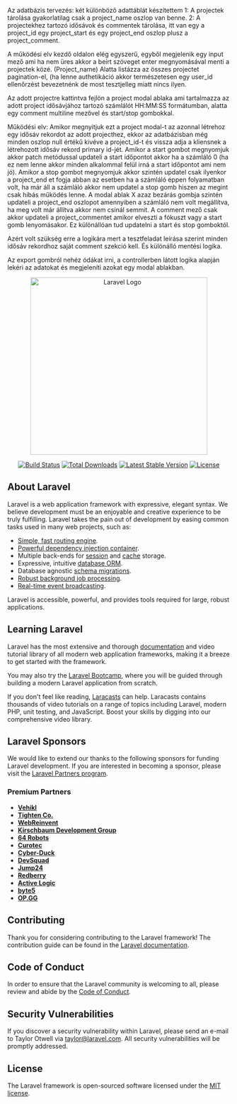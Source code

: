 Az adatbázis tervezés: két különböző adattáblát készítettem
1: A projectek tárolása gyakorlatilag csak a project_name oszlop van benne.
2: A projectekhez tartozó idősávok és commentek tárolása, itt van egy a project_id egy project_start és egy project_end oszlop plusz a project_comment.

A működési elv kezdő oldalon elég egyszerű, egyből megjelenik egy input mező ami ha nem üres akkor a beírt szöveget enter megnyomásával menti a projectek közé. (Project_name)
Alatta listázza az összes projectet pagination-el, (ha lenne authetikáció akkor természetesen egy user_id ellenőrzést bevezetnénk de most tesztjelleg miatt nincs ilyen.

Az adott projectre kattintva fejlön a project modal ablaka ami tartalmazza az adott project idősávjához tartozó számlálót HH:MM:SS formátumban, alatta egy comment multiline mezővel és start/stop gombokkal.

Működési elv:
Amikor megnyitjuk ezt a project modal-t az azonnal létrehoz egy idősáv rekordot az adott projecthez, ekkor az adatbázisban még minden oszlop null értékű kivéve a project_id-t és vissza adja a kliensnek a létrehozott idősáv rekord primary id-jét.
Amikor a start gombot megnyomjuk akkor patch metódussal updateli a start időpontot akkor ha a számláló 0 (ha ez nem lenne akkor minden alkalommal felül irná a start időpontot ami nem jó).
Amikor a stop gombot megnyomjuk akkor szintén updatel csak ilyenkor a project_end et fogja abban az esetben ha a számláló éppen folyamatban volt, ha már áll a számláló akkor nem updatel a stop gomb hiszen az megint csak hibás működés lenne.
A modal ablak X azaz bezárás gombja szintén updateli a project_end oszlopot amennyiben a számláló nem volt megállítva, ha meg volt már állítva akkor nem csinál semmit.
A comment mező csak akkor updateli a project_commentet amikor elveszti a fókuszt vagy a start gomb lenyomásakor. Ez különállóan tud updatelni a start és stop gomboktól.

Azért volt szükség erre a logikára mert a tesztfeladat leírása szerint minden idősáv rekordhoz saját comment szekció kell. És különálló mentési logika.

Az export gombról nehéz ódákat irni, a controllerben látott logika alapján lekéri az adatokat és megjeleníti azokat egy modal ablakban.

<p align="center"><a href="https://laravel.com" target="_blank"><img src="https://raw.githubusercontent.com/laravel/art/master/logo-lockup/5%20SVG/2%20CMYK/1%20Full%20Color/laravel-logolockup-cmyk-red.svg" width="400" alt="Laravel Logo"></a></p>

<p align="center">
<a href="https://github.com/laravel/framework/actions"><img src="https://github.com/laravel/framework/workflows/tests/badge.svg" alt="Build Status"></a>
<a href="https://packagist.org/packages/laravel/framework"><img src="https://img.shields.io/packagist/dt/laravel/framework" alt="Total Downloads"></a>
<a href="https://packagist.org/packages/laravel/framework"><img src="https://img.shields.io/packagist/v/laravel/framework" alt="Latest Stable Version"></a>
<a href="https://packagist.org/packages/laravel/framework"><img src="https://img.shields.io/packagist/l/laravel/framework" alt="License"></a>
</p>

## About Laravel

Laravel is a web application framework with expressive, elegant syntax. We believe development must be an enjoyable and creative experience to be truly fulfilling. Laravel takes the pain out of development by easing common tasks used in many web projects, such as:

- [Simple, fast routing engine](https://laravel.com/docs/routing).
- [Powerful dependency injection container](https://laravel.com/docs/container).
- Multiple back-ends for [session](https://laravel.com/docs/session) and [cache](https://laravel.com/docs/cache) storage.
- Expressive, intuitive [database ORM](https://laravel.com/docs/eloquent).
- Database agnostic [schema migrations](https://laravel.com/docs/migrations).
- [Robust background job processing](https://laravel.com/docs/queues).
- [Real-time event broadcasting](https://laravel.com/docs/broadcasting).

Laravel is accessible, powerful, and provides tools required for large, robust applications.

## Learning Laravel

Laravel has the most extensive and thorough [documentation](https://laravel.com/docs) and video tutorial library of all modern web application frameworks, making it a breeze to get started with the framework.

You may also try the [Laravel Bootcamp](https://bootcamp.laravel.com), where you will be guided through building a modern Laravel application from scratch.

If you don't feel like reading, [Laracasts](https://laracasts.com) can help. Laracasts contains thousands of video tutorials on a range of topics including Laravel, modern PHP, unit testing, and JavaScript. Boost your skills by digging into our comprehensive video library.

## Laravel Sponsors

We would like to extend our thanks to the following sponsors for funding Laravel development. If you are interested in becoming a sponsor, please visit the [Laravel Partners program](https://partners.laravel.com).

### Premium Partners

- **[Vehikl](https://vehikl.com/)**
- **[Tighten Co.](https://tighten.co)**
- **[WebReinvent](https://webreinvent.com/)**
- **[Kirschbaum Development Group](https://kirschbaumdevelopment.com)**
- **[64 Robots](https://64robots.com)**
- **[Curotec](https://www.curotec.com/services/technologies/laravel/)**
- **[Cyber-Duck](https://cyber-duck.co.uk)**
- **[DevSquad](https://devsquad.com/hire-laravel-developers)**
- **[Jump24](https://jump24.co.uk)**
- **[Redberry](https://redberry.international/laravel/)**
- **[Active Logic](https://activelogic.com)**
- **[byte5](https://byte5.de)**
- **[OP.GG](https://op.gg)**

## Contributing

Thank you for considering contributing to the Laravel framework! The contribution guide can be found in the [Laravel documentation](https://laravel.com/docs/contributions).

## Code of Conduct

In order to ensure that the Laravel community is welcoming to all, please review and abide by the [Code of Conduct](https://laravel.com/docs/contributions#code-of-conduct).

## Security Vulnerabilities

If you discover a security vulnerability within Laravel, please send an e-mail to Taylor Otwell via [taylor@laravel.com](mailto:taylor@laravel.com). All security vulnerabilities will be promptly addressed.

## License

The Laravel framework is open-sourced software licensed under the [MIT license](https://opensource.org/licenses/MIT).
